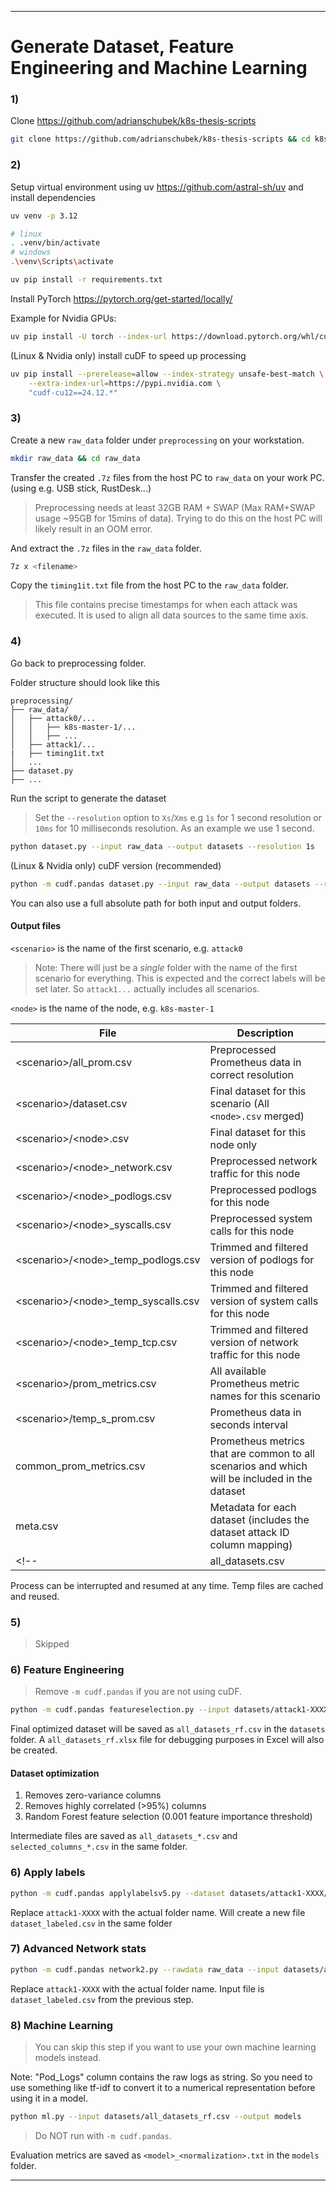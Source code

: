<!-- | Dataset       | Description / Updates                                                                                                       |
| ------------- | --------------------------------------------------------------------------------------------------------------------------- |
| v5it3ms10     | single run/no snapshot restore. Each attack run 3 times. 10ms resolution. Idle time between attacks count as benign traffic |
| v5it3ms10rm99 | single run/no snapshot restore. Each attack run 3 times. 10ms resolution. Idle time between attacks removed                 |
| v4        | uses snapshort load/restore leading to prometheus alignment issues. all attacks now from outside the cluster                          |

The `net2` versions use more advanced network features than the default ones.

The `sampled` versions are sampled from the original dataset where the benign traffic is randomly reduced to a 3:1 benign-attacks ratio. Also two of the three class 8 attack samples are removed as they are very similar and too large (F1 still very good). -->

---

# Generate Dataset, Feature Engineering and Machine Learning

### 1)

Clone https://github.com/adrianschubek/k8s-thesis-scripts

```bash
git clone https://github.com/adrianschubek/k8s-thesis-scripts && cd k8s-thesis/1_preprocessing
```

### 2)

Setup virtual environment using uv https://github.com/astral-sh/uv and install dependencies

```bash
uv venv -p 3.12

# linux
. .venv/bin/activate
# windows
.\venv\Scripts\activate

uv pip install -r requirements.txt
```

Install PyTorch https://pytorch.org/get-started/locally/

Example for Nvidia GPUs:
```bash
uv pip install -U torch --index-url https://download.pytorch.org/whl/cu126
```

(Linux & Nvidia only) install cuDF to speed up processing

```bash
uv pip install --prerelease=allow --index-strategy unsafe-best-match \
    --extra-index-url=https://pypi.nvidia.com \
    "cudf-cu12==24.12.*"
```

### 3)

Create a new `raw_data` folder under `preprocessing` on your workstation.
```bash
mkdir raw_data && cd raw_data 
```

Transfer the created `.7z` files from the host PC to `raw_data` on your work PC. (using e.g. USB stick, RustDesk...)
> Preprocessing needs at least 32GB RAM + SWAP (Max RAM+SWAP usage ~95GB for 15mins of data). Trying to do this on the host PC will likely result in an OOM error.

And extract the `.7z` files in the `raw_data` folder.
```bash
7z x <filename>
```
<!-- for file in *.7z; do 7z x "$file"; done -->

Copy the `timing1it.txt` file from the host PC to the `raw_data` folder. 
> This file contains precise timestamps for when each attack was executed. It is used to align all data sources to the same time axis.

### 4)

Go back to preprocessing folder.

Folder structure should look like this

```
preprocessing/
├── raw_data/
│   ├── attack0/...
│   │   ├── k8s-master-1/...
│   │   ├── ...
│   ├── attack1/...
|   ├── timing1it.txt
│   ...
├── dataset.py
├── ...
```

Run the script to generate the dataset

<!-- > If using a large benign traffic you should skip it and run the dataset generation script twice. 1. for all attacks and 2. for the benign traffic. Use `--skip benign_folder_name` to skip the benign traffic. Only process the benign traffic AFTER you selected the features in step 6 using the attacks dataset! -->

> Set the `--resolution` option to `Xs`/`Xms` e.g `1s` for 1 second resolution or `10ms` for 10 milliseconds resolution. As an example we use 1 second.

```bash
python dataset.py --input raw_data --output datasets --resolution 1s
```

(Linux & Nvidia only) cuDF version (recommended)

```bash
python -m cudf.pandas dataset.py --input raw_data --output datasets --resolution 1s
```

You can also use a full absolute path for both input and output folders.

<!-- #### More options

##### Skips a scenario

```
--skip <scenario_name>
```

##### Process only one scenario

```
--only <scenario_name>
```

##### Output format

```
--format <csv|parquet|xlsx|json>
``` -->

<!-- export CUDF_COPY_ON_WRITE="1" &&  -->

#### Output files

`<scenario>` is the name of the first scenario, e.g. `attack0`

> Note: There will just be a *single* folder with the name of the first scenario for everything. This is expected and the correct labels will be set later. So `attack1...` actually includes all scenarios.

`<node>` is the name of the node, e.g. `k8s-master-1`

| File                                   | Description                                                                                   |
| -------------------------------------- | --------------------------------------------------------------------------------------------- |
| \<scenario>/all_prom.csv               | Preprocessed Prometheus data in correct resolution                                            |
| \<scenario>/dataset.csv                | Final dataset for this scenario (All `<node>.csv` merged)                                     |
| \<scenario>/\<node>.csv                | Final dataset for this node only                                                              |
| \<scenario>/\<node>\_network.csv       | Preprocessed network traffic for this node                                                    |
| \<scenario>/\<node>\_podlogs.csv       | Preprocessed podlogs for this node                                                            |
| \<scenario>/\<node>\_syscalls.csv      | Preprocessed system calls for this node                                                       |
| \<scenario>/\<node>\_temp_podlogs.csv  | Trimmed and filtered version of podlogs for this node                                         |
| \<scenario>/\<node>\_temp_syscalls.csv | Trimmed and filtered version of system calls for this node                                    |
| \<scenario>/\<node>\_temp_tcp.csv      | Trimmed and filtered version of network traffic for this node                                 |
| \<scenario>/prom_metrics.csv           | All available Prometheus metric names for this scenario                                       |
| \<scenario>/temp_s_prom.csv            | Prometheus data in seconds interval                                                           |
| common_prom_metrics.csv                | Prometheus metrics that are common to all scenarios and which will be included in the dataset |
| meta.csv                               | Metadata for each dataset (includes the dataset attack ID column mapping)                     |
<!-- | all_datasets.csv                       | All datasets merged into one file                                                             | -->

Process can be interrupted and resumed at any time. Temp files are cached and reused.

### 5) 
> Skipped
<!-- ### 5) Merge all scenario datasets

In datasets folder run:

> Only needed for multiple scenarios. Skip when processing just benign traffic or any single scenario.

```bash
first_file=$(find . -type f -name "dataset.csv" | sort -V | head -n 1)
echo "Merging dataset files in order..."

# Extract header from the first file
head -n 1 "$first_file" > merged_all_datasets.csv

# Append all files, skipping headers (tail -n +2)
find . -type f -name "dataset.csv" | sort -V | while read file; do
    tail -n +2 "$file" >> merged_all_datasets.csv
    echo "Merged $file"
done

echo "Merged CSV saved as merged_all_datasets.csv"
```

After processing, the dataset files will be saved as `dataset.csv` in each scenario folder.

`attack` column in the final dataset maps to `attack_id` in `meta.csv`. `attack` will always be `0` for normal behavior (when `attack` was set to `1`). -->

### 6) Feature Engineering

<!-- > Only for attack scenario dataset. Skip for benign dataset. After this step you can create the benign dataset in step 4. -->
> Remove `-m cudf.pandas` if you are not using cuDF.

```bash
python -m cudf.pandas featureselection.py --input datasets/attack1-XXXX/dataset.csv --output datasets
```

Final optimized dataset will be saved as `all_datasets_rf.csv` in the `datasets` folder.
A `all_datasets_rf.xlsx` file for debugging purposes in Excel will also be created.

#### Dataset optimization

1. Removes zero-variance columns
2. Removes highly correlated (>95%) columns
3. Random Forest feature selection (0.001 feature importance threshold)

Intermediate files are saved as `all_datasets_*.csv` and `selected_columns_*.csv` in the same folder.

### 6) Apply labels

```bash
python -m cudf.pandas applylabelsv5.py --dataset datasets/attack1-XXXX/dataset.csv --timing raw_data/timing_1it.txt --resolution 1s --between-as-benign true
```

Replace `attack1-XXXX` with the actual folder name. Will create a new file `dataset_labeled.csv` in the same folder

<!-- ```bash
python -m cudf.pandas splitdataset.py --dataset local_datasets_v5it3ms10/attack1-2025-03-27_22-32-47/dataset_labeled.csv --output local_datasets_v5it3ms10 --split-by-benign true
``` -->

### 7) Advanced Network stats

<!-- python -m cudf.pandas network2.py --rawdata raw_data_v2 --input local_datasets_v2/all_datasets_rf.csv --output local_datasets_v2 -->
```bash
python -m cudf.pandas network2.py --rawdata raw_data --input datasets/attack1-XXXX/dataset_labeled.csv --scenario attack1-XXXX --output datasets --workers 1
```

Replace `attack1-XXXX` with the actual folder name. Input file is `dataset_labeled.csv` from the previous step.

### 8) Machine Learning

> You can skip this step if you want to use your own machine learning models instead.

Note: "Pod_Logs" column contains the raw logs as string. So you need to use something like tf-idf to convert it to a numerical representation before using it in a model.

```bash
python ml.py --input datasets/all_datasets_rf.csv --output models
```

> Do NOT run with `-m cudf.pandas`.

Evaluation metrics are saved as `<model>_<normalization>.txt` in the `models` folder.

---

<!-- Tested and working on Ubuntu 24.04 LTS with 24 GB RAM + swap, RTX 3070 8GB (cuDF version only) and 5600X 6-core CPU. -->
